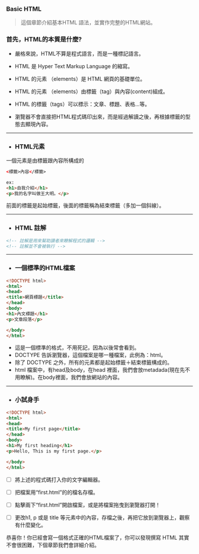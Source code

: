 ### Basic HTML

> 這個章節介紹基本HTML 語法，並實作完整的HTML網站。

### 首先，HTML的本質是什麼?

* 嚴格來說，HTML不算是程式語言，而是一種標記語言。

* HTML 是 Hyper Text Markup Language 的縮寫。

* HTML 的元素 （elements）是 HTML 網頁的基礎單位。

* HTML 的元素 （elements）由標籤（tag）與內容\(content\)組成。

* HTML 的標籤（tags）可以標示：文章、標題、表格...等。

* 瀏覽器不會直接把HTML程式碼印出來，而是經過解讀之後，再根據標籤的型態去顯現內容。

---

* ### HTML元素

一個元素是由標籤跟內容所構成的

```html
<標籤>內容</標籤>

ex:
<h1>自我介紹</h1>
<p>我的名字叫做王大明。</p>
```

前面的標籤是起始標籤，後面的標籤稱為結束標籤（多加一個斜線）。

---

* ### HTML 註解

```html
<!-- 註解是用來幫助讀者來瞭解程式的邏輯 -->
<!-- 註解並不會被執行 -->
```

---

* ### 一個標準的HTML檔案

```html
<!DOCTYPE html>
<html>
<head>
<title>網頁標題</title>
</head>
<body>
<h1>內文標題</h1>
<p>文章段落</p>

</body>
</html>
```

* 這是一個標準的格式，不用死記，因為以後常會看到。
* DOCTYPE 告訴瀏覽器，這個檔案是哪一種檔案，此例為：html。
* 除了 DOCTYPE 之外，所有的元素都是起始標籤＋結束標籤構成的。
* html 檔案中，有head及body，在head 裡面，我們會放metadada\(現在先不用瞭解\)。在body裡面，我們會放網站的內容。

---

* ### 小試身手

```html
<!DOCTYPE html>
<html>
<head>
<title>My first page</title>
</head>
<body>
<h1>My first heading</h1>
<p>Hello, This is my first page.</p>

</body>
</html>
```

* [ ] 將上述的程式碼打入你的文字編輯器。
* [ ] 把檔案用“first.html”的的檔名存檔。
* [ ] 點擊兩下“first.html”開啟檔案，或是將檔案拖曳到瀏覽器打開！
* [ ] 更改h1, p 或是 title 等元素中的內容，存檔之後，再把它放到瀏覽器上，觀察有什麼變化。



恭喜你！你已經會寫一個格式正確的HTML檔案了，你可以發現撰寫 HTML 其實不會很困難，下個章節我們會詳細介紹。



